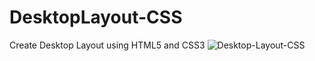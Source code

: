 # DesktopLayout-CSS
Create Desktop Layout using HTML5 and CSS3
![Desktop-Layout-CSS](https://user-images.githubusercontent.com/97945337/214249991-d62a697a-624e-4ffa-b66d-5b2f2c58d5ea.PNG)

